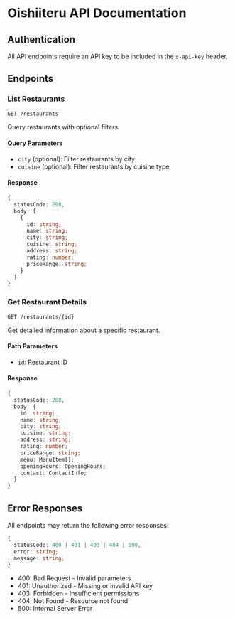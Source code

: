 # Oishiiteru API Documentation

## Authentication

All API endpoints require an API key to be included in the `x-api-key` header.

## Endpoints

### List Restaurants

```http
GET /restaurants
```

Query restaurants with optional filters.

#### Query Parameters

- `city` (optional): Filter restaurants by city
- `cuisine` (optional): Filter restaurants by cuisine type

#### Response

```typescript
{
  statusCode: 200,
  body: [
    {
      id: string;
      name: string;
      city: string;
      cuisine: string;
      address: string;
      rating: number;
      priceRange: string;
    }
  ]
}
```

### Get Restaurant Details

```http
GET /restaurants/{id}
```

Get detailed information about a specific restaurant.

#### Path Parameters

- `id`: Restaurant ID

#### Response

```typescript
{
  statusCode: 200,
  body: {
    id: string;
    name: string;
    city: string;
    cuisine: string;
    address: string;
    rating: number;
    priceRange: string;
    menu: MenuItem[];
    openingHours: OpeningHours;
    contact: ContactInfo;
  }
}
```

## Error Responses

All endpoints may return the following error responses:

```typescript
{
  statusCode: 400 | 401 | 403 | 404 | 500,
  error: string;
  message: string;
}
```

- 400: Bad Request - Invalid parameters
- 401: Unauthorized - Missing or invalid API key
- 403: Forbidden - Insufficient permissions
- 404: Not Found - Resource not found
- 500: Internal Server Error
